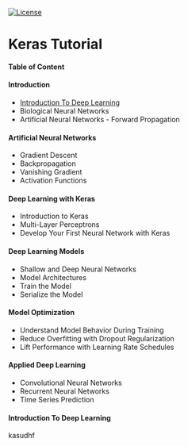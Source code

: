
[![License](http://img.shields.io/:license-mit-blue.svg)](http://gus.mit-license.org/)

# Keras Tutorial

#### Table of Content

#### Introduction
* [Introduction To Deep Learning](#1)
* Biological Neural Networks
* Artificial Neural Networks - Forward Propagation

#### Artificial Neural Networks
* Gradient Descent
* Backpropagation
* Vanishing Gradient
* Activation Functions

#### Deep Learning with Keras
* Introduction to Keras
* Multi-Layer Perceptrons
* Develop Your First Neural Network with Keras

#### Deep Learning Models
* Shallow and Deep Neural Networks
* Model Architectures
* Train the Model
* Serialize the Model

#### Model Optimization
* Understand Model Behavior During Training
* Reduce Overfitting with Dropout Regularization
* Lift Performance with Learning Rate Schedules

#### Applied Deep Learning
* Convolutional Neural Networks
* Recurrent Neural Networks
* Time Series Prediction

#### <a id="1"></a>Introduction To Deep Learning
kasudhf

